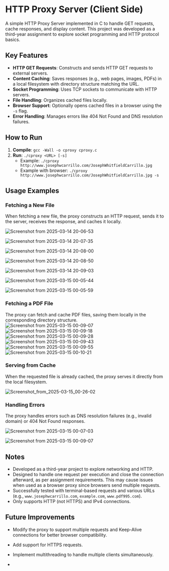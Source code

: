 # HTTP Proxy Server (Client Side)

A simple HTTP Proxy Server implemented in C to handle GET requests, cache responses, and display content. This project was developed as a third-year assignment to explore socket programming and HTTP protocol basics.

## Key Features
- **HTTP GET Requests**: Constructs and sends HTTP GET requests to external servers.
- **Content Caching**: Saves responses (e.g., web pages, images, PDFs) in a local filesystem with directory structure matching the URL.
- **Socket Programming**: Uses TCP sockets to communicate with HTTP servers.
- **File Handling**: Organizes cached files locally.
- **Browser Support**: Optionally opens cached files in a browser using the `-s` flag.
- **Error Handling**: Manages errors like 404 Not Found and DNS resolution failures.

## How to Run
1. **Compile**: `gcc -Wall -o cproxy cproxy.c`
2. **Run**: `./cproxy <URL> [-s]`
   - Example: `./cproxy http://www.josephwcarrillo.com/JosephWhitfieldCarrillo.jpg`
   - Example with browser: `./cproxy http://www.josephwcarrillo.com/JosephWhitfieldCarrillo.jpg -s`

## Usage Examples
### Fetching a New File
When fetching a new file, the proxy constructs an HTTP request, sends it to the server, receives the response, and caches it locally.

![Screenshot from 2025-03-14 20-06-53](https://github.com/user-attachments/assets/89e228ce-3c37-4526-9601-db3cc032d503)

![Screenshot from 2025-03-14 20-07-35](https://github.com/user-attachments/assets/5071645c-87ed-4eb0-8389-601de985176b)

![Screenshot from 2025-03-14 20-08-00](https://github.com/user-attachments/assets/36108ede-54b2-46f8-9abd-9edcd12d7924)

![Screenshot from 2025-03-14 20-08-50](https://github.com/user-attachments/assets/32e870c1-f296-44a6-943d-d2feced35f70)

![Screenshot from 2025-03-14 20-09-03](https://github.com/user-attachments/assets/522b9716-4cf2-47c5-9c9c-7c75ae714756)

![Screenshot from 2025-03-15 00-05-44](https://github.com/user-attachments/assets/b1b42a11-5a84-48c5-a5ee-f6f919da13f2)

![Screenshot from 2025-03-15 00-05-59](https://github.com/user-attachments/assets/abd96337-9c10-47b9-8af1-faed352696d5)


### Fetching a PDF File
The proxy can fetch and cache PDF files, saving them locally in the corresponding directory structure.
![Screenshot from 2025-03-15 00-09-07](https://github.com/user-attachments/assets/3c70a8e7-5d4a-4696-95c8-56614349232b)
![Screenshot from 2025-03-15 00-09-18](https://github.com/user-attachments/assets/4ec25350-ac80-4ab9-bd08-e3c6bd09a91c)
![Screenshot from 2025-03-15 00-09-28](https://github.com/user-attachments/assets/fe36e73f-6bcc-47af-879d-abe9995b5eb1)
![Screenshot from 2025-03-15 00-09-43](https://github.com/user-attachments/assets/caf75a02-3552-4930-b96b-ef670324733d)
![Screenshot from 2025-03-15 00-09-55](https://github.com/user-attachments/assets/07be582e-bb3b-498b-a355-d65503b2c39d)
![Screenshot from 2025-03-15 00-10-21](https://github.com/user-attachments/assets/6c587206-873c-4eda-b340-2281140c6d40)


### Serving from Cache
When the requested file is already cached, the proxy serves it directly from the local filesystem.

![Screenshot_from_2025-03-15_00-26-02](https://github.com/user-attachments/assets/f7fb8475-9d33-4ee1-84cc-3e4bf0f007a3)



### Handling Errors
The proxy handles errors such as DNS resolution failures (e.g., invalid domain) or 404 Not Found responses.

![Screenshot from 2025-03-15 00-07-03](https://github.com/user-attachments/assets/63bc9714-8a12-4b24-aead-335c25750c8b)

![Screenshot from 2025-03-15 00-09-07](https://github.com/user-attachments/assets/bb5e60e1-ab27-478c-8c48-3ba1bd08f16c)



## Notes
- Developed as a third-year project to explore networking and HTTP.
- Designed to handle one request per execution and close the connection afterward, as per assignment requirements. This may cause issues when used as a browser proxy since browsers send multiple requests.
- Successfully tested with terminal-based requests and various URLs (e.g., `www.josephwcarrillo.com`, `example.com`, `www.pdf995.com`).
- Only supports HTTP (not HTTPS) and IPv4 connections.

## Future Improvements
- Modify the proxy to support multiple requests and Keep-Alive connections for better browser compatibility.
- Add support for HTTPS requests.
- Implement multithreading to handle multiple clients simultaneously.

- 
